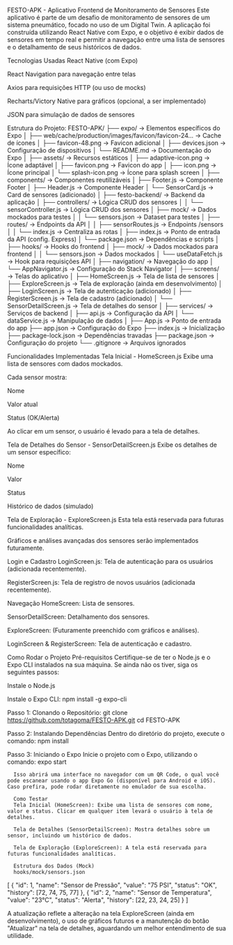 FESTO-APK - Aplicativo Frontend de Monitoramento de Sensores
Este aplicativo é parte de um desafio de monitoramento de sensores de um sistema pneumático, focado no uso de um Digital Twin. A aplicação foi construída utilizando React Native com Expo, e o objetivo é exibir dados de sensores em tempo real e permitir a navegação entre uma lista de sensores e o detalhamento de seus históricos de dados.

Tecnologias Usadas
React Native (com Expo)

React Navigation para navegação entre telas

Axios para requisições HTTP (ou uso de mocks)

Recharts/Victory Native para gráficos (opcional, a ser implementado)

JSON para simulação de dados de sensores

Estrutura do Projeto:
FESTO-APK/
├── expo/                   → Elementos específicos do Expo
│   ├── web/cache/production/images/favicon/favicon-24...  → Cache de ícones
│   ├── favicon-48.png       → Favicon adicional
│   ├── devices.json         → Configuração de dispositivos
│   └── README.md            → Documentação do Expo
│
├── assets/                 → Recursos estáticos
│   ├── adaptive-icon.png    → Ícone adaptável
│   ├── favicon.png          → Favicon do app
│   ├── icon.png             → Ícone principal
│   └── splash-icon.png      → Ícone para splash screen
│
├── components/             → Componentes reutilizáveis
│   ├── Footer.js            → Componente Footer
│   ├── Header.js            → Componente Header
│   └── SensorCard.js        → Card de sensores (adicionado)
│
├── festo-backend/          → Backend da aplicação
│   ├── controllers/        → Lógica CRUD dos sensores
│   │   └── sensorController.js    → Lógica CRUD dos sensores
│   ├── mock/               → Dados mockados para testes
│   │   └── sensors.json    → Dataset para testes
│   ├── routes/             → Endpoints da API
│   │   ├── sensorRoutes.js  → Endpoints /sensors
│   │   └── index.js       → Centraliza as rotas
│   ├── index.js            → Ponto de entrada da API (config. Express)
│   └── package.json        → Dependências e scripts
│
├── hooks/                  → Hooks do frontend
│   ├── mock/               → Dados mockados para frontend
│   │   └── sensors.json    → Dados mockados
│   └── useDataFetch.js     → Hook para requisições API
│
├── navigation/             → Navegação do app
│   └── AppNavigator.js     → Configuração do Stack Navigator
│
├── screens/                → Telas do aplicativo
│   ├── HomeScreen.js       → Tela de lista de sensores
│   ├── ExploreScreen.js    → Tela de exploração (ainda em desenvolvimento)
│   ├── LoginScreen.js      → Tela de autenticação (adicionado)
│   ├── RegisterScreen.js   → Tela de cadastro (adicionado)
│   └── SensorDetailScreen.js → Tela de detalhes do sensor
│
├── services/               → Serviços de backend
│   ├── api.js             → Configuração da API
│   └── dataService.js     → Manipulação de dados
│
├── App.js                  → Ponto de entrada do app
├── app.json                → Configuração do Expo
├── index.js                → Inicialização
├── package-lock.json       → Dependências travadas
├── package.json            → Configuração do projeto
└── .gitignore              → Arquivos ignorados


Funcionalidades Implementadas
Tela Inicial - HomeScreen.js
Exibe uma lista de sensores com dados mockados.

Cada sensor mostra:

Nome

Valor atual

Status (OK/Alerta)

Ao clicar em um sensor, o usuário é levado para a tela de detalhes.

Tela de Detalhes do Sensor - SensorDetailScreen.js
Exibe os detalhes de um sensor específico:

Nome

Valor

Status

Histórico de dados (simulado)

Tela de Exploração - ExploreScreen.js
Esta tela está reservada para futuras funcionalidades analíticas.

Gráficos e análises avançadas dos sensores serão implementados futuramente.

Login e Cadastro
LoginScreen.js: Tela de autenticação para os usuários (adicionada recentemente).

RegisterScreen.js: Tela de registro de novos usuários (adicionada recentemente).

Navegação
HomeScreen: Lista de sensores.

SensorDetailScreen: Detalhamento dos sensores.

ExploreScreen: (Futuramente preenchido com gráficos e análises).

LoginScreen & RegisterScreen: Tela de autenticação e cadastro.



Como Rodar o Projeto
Pré-requisitos
Certifique-se de ter o Node.js e o Expo CLI instalados na sua máquina. Se ainda não os tiver, siga os seguintes passos:

Instale o Node.js

Instale o Expo CLI:
npm install -g expo-cli

Passo 1: Clonando o Repositório:
git clone https://github.com/totagoma/FESTO-APK.git
cd FESTO-APK

Passo 2: Instalando Dependências
Dentro do diretório do projeto, execute o comando:
npm install

Passo 3: Iniciando o Expo
Inicie o projeto com o Expo, utilizando o comando:
expo start

      Isso abrirá uma interface no navegador com um QR Code, o qual você pode escanear usando o app Expo Go (disponível para Android e iOS). Caso prefira, pode rodar diretamente no emulador de sua escolha.

      Como Testar
      Tela Inicial (HomeScreen): Exibe uma lista de sensores com nome, valor e status. Clicar em qualquer item levará o usuário à tela de detalhes.

      Tela de Detalhes (SensorDetailScreen): Mostra detalhes sobre um sensor, incluindo um histórico de dados.

      Tela de Exploração (ExploreScreen): A tela está reservada para futuras funcionalidades analíticas.

      Estrutura dos Dados (Mock)
      hooks/mock/sensors.json



[
  {
    "id": 1,
    "name": "Sensor de Pressão",
    "value": "75 PSI",
    "status": "OK",
    "history": [72, 74, 75, 77]
  },
  {
    "id": 2,
    "name": "Sensor de Temperatura",
    "value": "23°C",
    "status": "Alerta",
    "history": [22, 23, 24, 25]
  }
]

A atualização reflete a alteração na tela ExploreScreen (ainda em desenvolvimento), o uso de gráficos futuros e a manutenção do botão "Atualizar" na tela de detalhes, aguardando um melhor entendimento de sua utilidade.
